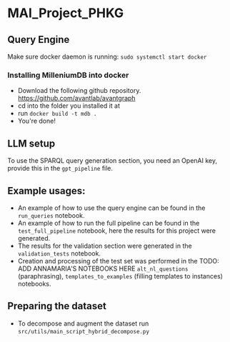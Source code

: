 # MAI_Project_PHKG



## Query Engine

Make sure docker daemon is running: ```sudo systemctl start docker```
### Installing MilleniumDB into docker
* Download the following github repository. https://github.com/avantlab/avantgraph
* cd into the folder you installed it at
* run ```docker build -t mdb .```
* You're done!

## LLM setup
To use the SPARQL query generation section, you need an OpenAI key, provide this in the ```gpt_pipeline``` file. 

## Example usages:
- An example of how to use the query engine can be found in the ```run_queries``` notebook.
- An example of how to run the full pipeline can be found in the ```test_full_pipeline``` notebook, here the results for this project were generated.
- The results for the validation section were generated in the ```validation_tests``` notebook.
- Creation and processing of the test set was performed in the TODO: ADD ANNAMARIA'S NOTEBOOKS HERE ```alt_nl_questions``` (paraphrasing), ```templates_to_examples``` (filling templates to instances) notebooks.

## Preparing the dataset
- To decompose and augment the dataset run ```src/utils/main_script_hybrid_decompose.py ```
